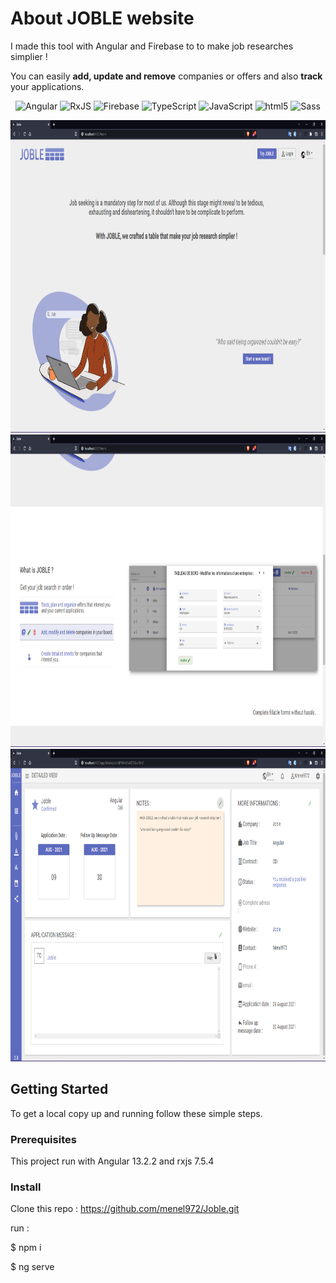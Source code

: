 # About JOBLE website

I made this tool with Angular and Firebase to to make job researches simplier !

You can easily <strong>add, update and remove</strong> companies or offers and also <strong>track</strong> your applications.

<p align="center">
  <img alt="Angular" src="https://img.shields.io/badge/Angular-DD0031?style=flat-square&logo=angular&logoColor=white" />
  <img alt="RxJS" src="https://img.shields.io/badge/-RxJs-B7178C?style=flat-square&logo=reactivex&logoColor=white" />
  <img alt="Firebase" src="https://img.shields.io/badge/Firebase-D19222?style=flat-square&logo=firebase&logoColor=white" />
  <img alt="TypeScript" src="https://img.shields.io/badge/-TypeScript-007ACC?style=flat-square&logo=typescript&logoColor=white" />
  <img alt="JavaScript" src="https://img.shields.io/badge/JavaScript-FFCC00?style=flat-square&logo=javascript&logoColor=white" />
  <img alt="html5" src="https://img.shields.io/badge/-HTML5-E34F26?style=flat-square&logo=html5&logoColor=white" />
  <img alt="Sass" src="https://img.shields.io/badge/Sass-CC6699?style=flat-square&logo=sass&logoColor=white" />
</p>

<p align="center">
  <img src="screenshots/Screenshot_1.png" height="500" title="landing page">
  <img src="screenshots/Screenshot_2.png" height="500" title="presentation">
  <img src="screenshots/Screenshot_3.png" height="500" title="detailed view">
</p>



## Getting Started

To get a local copy up and running follow these simple steps.

### Prerequisites

This project run with Angular 13.2.2 and rxjs 7.5.4

### Install
Clone this repo : https://github.com/menel972/Joble.git

run :

$ npm i

$ ng serve
